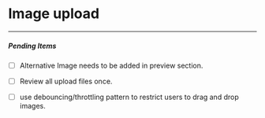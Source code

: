 # Image upload
   ***
   ##### Pending Items
   - [ ] Alternative Image needs to be added in preview section.
   - [ ] Review all upload files once. 
   - [ ] use debouncing/throttling pattern to restrict users to drag and drop images.
   
 
